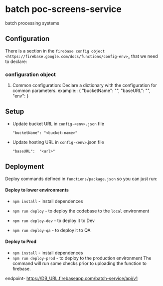# batch poc-screens-service
batch processing systems
## Configuration
There is a section in the `firebase config object <https://firebase.google.com/docs/functions/config-env>`_
that we need to declare:
###  configuration object 

1.  Common configuration: Declare a dictionary with the configuration
    for common parameters. example:: 
        {
            "bucketName":  "<bucket-name>",
            "baseURL":  "<url>",
            "env": <environment>
        }

## Setup
* Update bucket URL in `config-<env>.json` file
    ```
    "bucketName": "<bucket-name>"
    
* Update hosting URL in `config-<env>`.json file    
    ```
   "baseURL":  "<url>"

## Deployment
Deploy commands defined in `functions/package.json` so you can
just run:
         
#### Deploy to lower environments
* `npm install` - install dependences
   
* `npm run deploy` - to deploy the codebase to the `local` environment
* `npm run deploy-dev` - to deploy it to Dev
* `npm run deploy-qa` - to deploy it to QA
#### Deploy to Prod

* `npm install` - install dependences
* `npm run deploy-prod` - to deploy to the production environment
The command will run some checks prior to uploading the function to firebase.


endpoint- https://DB_URL.firebaseapp.com/batch-service/api/v1
